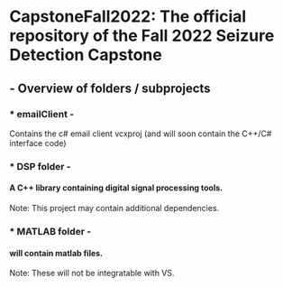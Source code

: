 # CapstoneFall2022: The official repository of the Fall 2022 Seizure Detection Capstone

## - Overview of folders / subprojects

### * emailClient -
Contains the c# email client vcxproj (and will soon contain the C++/C# interface code)

### * DSP folder -
#### A C++ library containing digital signal processing tools.
Note: This project may contain additional dependencies.

### * MATLAB folder -
#### will contain matlab files.
Note: These will not be integratable with VS.



